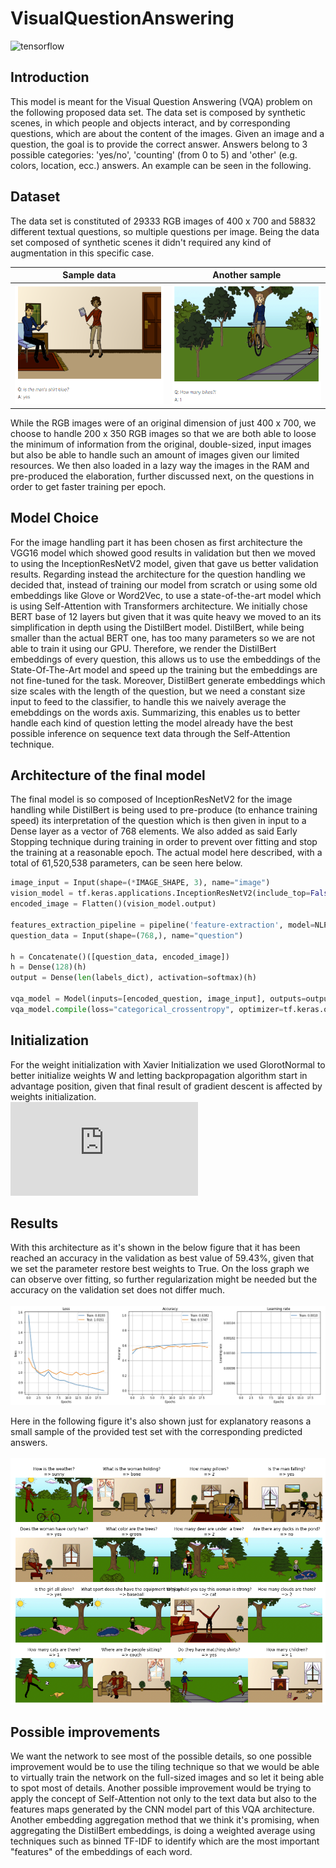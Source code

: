 # VisualQuestionAnswering
![tensorflow](https://aleen42.github.io/badges/src/tensorflow.svg)

## Introduction
This model is meant for the Visual Question Answering (VQA) problem on the following proposed data set. The data set is composed by synthetic scenes, in which people and objects interact, and by corresponding questions, which are about the content of the images. Given an image and a question, the goal is to provide the correct answer. Answers belong to 3 possible categories: 'yes/no', 'counting' (from 0 to 5) and 'other' (e.g. colors, location, ecc.) answers. An example can be seen in the following.

## Dataset
The data set is constituted of 29333 RGB images of 400 x 700 and 58832 different textual questions, so multiple
questions per image. Being the data set composed of synthetic scenes it didn't required any kind of augmentation
in this specific case.

Sample data | Another sample
:-------------------------:|:-------------------------:
<img src="/results/vqa1.png" width="256" height="192">  |  <img src="/results/vqa2.png" width="256" height="192">

While the RGB images were of an original dimension of just 400 x 700, we choose to handle 200 x 350 RGB images
so that we are both able to loose the minimum of information from the original, double-sized, input images but
also be able to handle such an amount of images given our limited resources. We then also loaded in a lazy way
the images in the RAM and pre-produced the elaboration, further discussed next, on the questions in order to get
faster training per epoch.

## Model Choice
For the image handling part it has been chosen as first architecture the VGG16 model which showed good results in
validation but then we moved to using the InceptionResNetV2 model, given that gave us better validation results.
Regarding instead the architecture for the question handling we decided that, instead of training our model from
scratch or using some old embeddings like Glove or Word2Vec, to use a state-of-the-art model which is using
Self-Attention with Transformers architecture. We initially chose BERT base of 12 layers but given that it was
quite heavy we moved to an its simplification in depth using the DistilBert model. DistilBert, while being smaller
than the actual BERT one, has too many parameters so we are not able to train it using our GPU. Therefore, we
render the DistilBert embeddings of every question, this allows us to use the embeddings of the State-Of-The-Art
model and speed up the training but the embeddings are not fine-tuned for the task. Moreover, DistilBert generate
embeddings which size scales with the length of the question, but we need a constant size input to feed to the
classifier, to handle this we naively average the emebddings on the words axis. Summarizing, this enables us to
better handle each kind of question letting the model already have the best possible inference on sequence text
data through the Self-Attention technique.

## Architecture of the final model
The final model is so composed of InceptionResNetV2 for the image handling while DistilBert is being used to
pre-produce (to enhance training speed) its interpretation of the question which is then given in input to a Dense
layer as a vector of 768 elements.
We also added as said Early Stopping technique during training in order to prevent over fitting and stop the
training at a reasonable epoch.
The actual model here described, with a total of 61,520,538 parameters, can be seen here below.

```python
image_input = Input(shape=(*IMAGE_SHAPE, 3), name="image")
vision_model = tf.keras.applications.InceptionResNetV2(include_top=False,weights=imagenet,input_tensor=image_input)
encoded_image = Flatten()(vision_model.output)

features_extraction_pipeline = pipeline('feature-extraction', model=NLP_MODEL, tokenizer=NLP_MODEL)
question_data = Input(shape=(768,), name="question")

h = Concatenate()([question_data, encoded_image])
h = Dense(128)(h)
output = Dense(len(labels_dict), activation=softmax)(h)

vqa_model = Model(inputs=[encoded_question, image_input], outputs=output)
vqa_model.compile(loss="categorical_crossentropy", optimizer=tf.keras.optimizers.Nadam(), metrics=["accuracy"])
```

## Initialization
For the weight initialization with Xavier Initialization we used GlorotNormal to better initialize weights W and
letting backpropagation algorithm start in advantage position, given that final result of gradient descent is affected
by weights initialization.<br>
![equation](https://latex.codecogs.com/gif.latex?W%20%5Csim%20%5Cmathcal%7BN%7D%5Cleft%28%5Cmu%3D0%2C%5C%2C%20%5C%3B%5Csigma%5E%7B2%7D%3D%5Cfrac%7B2%7D%7BN_%7Bin%7D%20&plus;%20N_%7Bout%7D%7D%5Cright%29)

## Results
With this architecture as it's shown in the below figure that it has been reached an accuracy in the validation as
best value of 59.43%, given that we set the parameter restore best weights to True.
On the loss graph we can observe over fitting, so further regularization might be needed but the accuracy on the
validation set does not differ much.<br><br>
![densenet](/results/training_vqa.png)

Here in the following figure it's also shown just for explanatory reasons a small sample of the provided test set with the
corresponding predicted answers.<br><br>
![resnet](/results/test_sample_vqa.png)

## Possible improvements
We want the network to see most of the possible details, so one possible improvement would be to use the tiling
technique so that we would be able to virtually train the network on the full-sized images and so let it being able
to spot most of details.
Another possible improvement would be trying to apply the concept of Self-Attention not only to the text data
but also to the features maps generated by the CNN model part of this VQA architecture. Another embedding
aggregation method that we think it's promising, when aggregating the DistilBert embeddings, is doing a weighted
average using techniques such as binned TF-IDF to identify which are the most important "features" of the
embeddings of each word.
